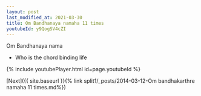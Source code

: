 ```yaml
---
layout: post
last_modified_at: 2021-03-30
title: Om Bandhanaya namaha 11 times
youtubeId: y9QogSV4cZI
---
```

 
 
Om Bandhanaya nama 
 
 -  Who is the chord binding life 
 
  
 
  
 
 
 
 
 
 


{% include youtubePlayer.html id=page.youtubeId %}
 
[Next]({{ site.baseurl }}{% link  split1/_posts/2014-03-12-Om bandhakarthre namaha 11 times.md%})
 
